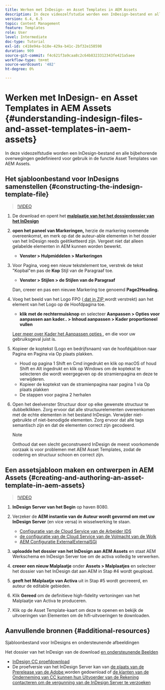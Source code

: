 ```yaml
---
title: Werken met InDesign- en Asset Templates in AEM Assets
description: In deze videozelfstudie worden een InDesign-bestand en alle bijbehorende overwegingen gedefinieerd voor gebruik in de functie Asset Templates van AEM Assets.
version: 6.4, 6.5
topic: Content Management
feature: Templates
role: User
level: Intermediate
doc-type: Tutorial
exl-id: c418e94a-b18e-429a-b41c-2bf32e158598
duration: 909
source-git-commit: f4c621f3a9caa8c2c64b8323312343fe421a5aee
workflow-type: tm+mt
source-wordcount: '482'
ht-degree: 0%

---
```


# Werken met InDesign- en Asset Templates in AEM Assets {#understanding-indesign-files-and-asset-templates-in-aem-assets}

In deze videozelfstudie worden een InDesign-bestand en alle bijbehorende overwegingen gedefinieerd voor gebruik in de functie Asset Templates van AEM Assets.

## Het sjabloonbestand voor InDesigns samenstellen {#constructing-the-indesign-template-file}

>[!VIDEO](https://video.tv.adobe.com/v/19293?quality=12&learn=on)

1. De download en opent het [**malplaatje van het het dossierdossier van het InDesign**](assets/asset-templates-tutorial-video--supporting-files.zip)
2. **open het paneel van Markeringen,** herzie de markering noemende overeenkomst, en merk op dat de auteur-able elementen in het dossier van het InDesign reeds geëtiketteerd zijn. Vergeet niet dat alleen gelabelde elementen in AEM kunnen worden bewerkt.

   * **Venster > Hulpmiddelen > Markeringen**

3. Voor Pagina, voeg een nieuw tekstelement toe, verstrek de tekst &quot;Kopbal&quot;en pas de **Kop** Stijl van de Paragraaf toe.

   * **Venster > Stijlen > de Stijlen van de Paragraaf**

   Dan, creeer en pas een nieuwe Markering toe genoemd **Page2Heading.**

4. Voeg het beeld van het Logo FPO ([ dat in ZIP ](assets/asset-templates-tutorial-video--supporting-files.zip) wordt verstrekt) aan het element van het Logo op de Hoofdpagina toe.

   * **klik met de rechtermuisknop** en selecteer **Aanpassen > Opties voor aanpassen aan kader.. > Inhoud aanpassen > Kader proportioneel vullen**

   [ Leer meer over Kader het Aanpassen opties ](https://helpx.adobe.com/indesign/using/frames-objects.html#fitting_objects_to_frames), en die voor uw gebruiksgeval juist is.

5. Kopieer de koptekst (Logo en bedrijfsnaam) van de hoofdsjabloon naar Pagina en Pagina via Op plaats plakken.

   * Houd op pagina 1 Shift en Cmd ingedrukt en klik op macOS of houd Shift en Alt ingedrukt en klik op Windows om de koptekst te selecteren die wordt weergegeven op de stramienpagina en deze te verwijderen.
   * Kopieer de koptekst van de stramienpagina naar pagina 1 via Op plaats plakken
   * De stappen voor pagina 2 herhalen

6. Open het deelvenster Structuur door op elke gewenste structuur te dubbelklikken. Zorg ervoor dat alle structuurelementen overeenkomen met de echte elementen in het bestand InDesign. Verwijder niet-gebruikte of niet-benodigde elementen. Zorg ervoor dat alle tags semantisch zijn en dat de elementen correct zijn gecodeerd.

   >[!NOTE]
   >
   >Onthoud dat een slecht geconstrueerd InDesign de meest voorkomende oorzaak is voor problemen met AEM Asset Templates, zodat de codering en structuur schoon en correct zijn.

## Een assetsjabloon maken en ontwerpen in AEM Assets {#creating-and-authoring-an-asset-template-in-aem-assets}

>[!VIDEO](https://video.tv.adobe.com/v/19294?quality=12&learn=on)

1. **InDesign Server van het Begin** op haven 8080.
2. Verzeker de **AEM instantie van de Auteur wordt gevormd om met uw InDesign Server** (en vice versa) in wisselwerking te staan.

   * [ Configuratie van de Cloud Service van de Arbeider IDS ](http://localhost:4502/etc/cloudservices/proxy/ids.html)
   * [ de configuratie van de Cloud Service van de Volmacht van de Wolk ](http://localhost:4502/etc/cloudservices/proxy.html)
   * [ AEM Configuratie ExternalExternalSGi ](http://localhost:4502/system/console/configMgr)

3. **uploadde het dossier van het InDesign aan AEM Assets** en staat AEM Werkschema en InDesign Server toe om de activa volledig te verwerken.
4. **creeer een nieuw Malplaatje** onder **Assets > Malplaatjes** en selecteer het dossier van het InDesign dat aan AEM in Stap #4 wordt geupload.
5. **geeft het Malplaatje van Activa** uit in Stap #5 wordt gecreeerd, en auteur de editable gebieden.
6. Klik **Gereed** om de definitieve high-fidelity vertoningen van het Malplaatje van Activa te produceren.
7. Klik op de Asset Template-kaart om deze te openen en bekijk de uitvoeringen van Elementen om de hifi-uitvoeringen te downloaden.

## Aanvullende bronnen {#additional-resources}

Sjabloonbestand voor InDesigns en ondersteunende afbeeldingen

Het dossier van het InDesign van de download [ en ondersteunende Beelden ](assets/asset-templates-tutorial-video--supporting-files-1.zip)

* [ InDesign CC proefdownload ](https://creative.adobe.com/products/download/indesign)
* De proefversie van het InDesign Server kan van [ de plaats van de Prerelease van de Adobe ](https://www.adobeprerelease.com/) worden gedownload of [ de klanten van de Onderneming van CC kunnen hun Uitvoerder van de Rekening contacteren om de vergunning van de InDesign Server te verzoeken ](https://www.adobe.com/products/indesignserver/faq.html)
